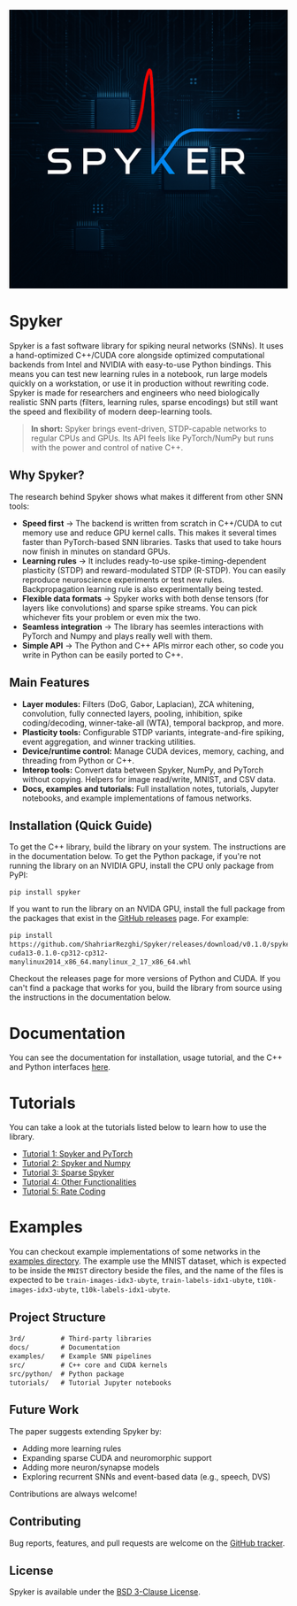 ![logo](./docs/_static/logo-1024.png)

# Spyker

Spyker is a fast software library for spiking neural networks (SNNs). It uses a hand-optimized C++/CUDA core alongside optimized computational backends from Intel and NVIDIA with easy-to-use Python bindings. This means you can test new learning rules in a notebook, run large models quickly on a workstation, or use it in production without rewriting code. Spyker is made for researchers and engineers who need biologically realistic SNN parts (filters, learning rules, sparse encodings) but still want the speed and flexibility of modern deep-learning tools.

> **In short:** Spyker brings event-driven, STDP-capable networks to regular CPUs and GPUs. Its API feels like PyTorch/NumPy but runs with the power and control of native C++.

## Why Spyker?

The research behind Spyker shows what makes it different from other SNN tools:

* **Speed first** -> The backend is written from scratch in C++/CUDA to cut memory use and reduce GPU kernel calls. This makes it several times faster than PyTorch-based SNN libraries. Tasks that used to take hours now finish in minutes on standard GPUs.
* **Learning rules** -> It includes ready-to-use spike-timing-dependent plasticity (STDP) and reward-modulated STDP (R-STDP). You can easily reproduce neuroscience experiments or test new rules. Backpropagation learning rule is also experimentally being tested.
* **Flexible data formats** -> Spyker works with both dense tensors (for layers like convolutions) and sparse spike streams. You can pick whichever fits your problem or even mix the two.
* **Seamless integration** -> The library has seemles interactions with PyTorch and Numpy and plays really well with them.
* **Simple API** -> The Python and C++ APIs mirror each other, so code you write in Python can be easily ported to C++.

## Main Features

* **Layer modules:** Filters (DoG, Gabor, Laplacian), ZCA whitening, convolution, fully connected layers, pooling, inhibition, spike coding/decoding, winner-take-all (WTA), temporal backprop, and more.
* **Plasticity tools:** Configurable STDP variants, integrate-and-fire spiking, event aggregation, and winner tracking utilities.
* **Device/runtime control:** Manage CUDA devices, memory, caching, and threading from Python or C++.
* **Interop tools:** Convert data between Spyker, NumPy, and PyTorch without copying. Helpers for image read/write, MNIST, and CSV data.
* **Docs, examples and tutorials:** Full installation notes, tutorials, Jupyter notebooks, and example implementations of famous networks.

## Installation (Quick Guide)

To get the C++ library, build the library on your system. The instructions are in the documentation below. To get the Python package, if you're not running the library on an NVIDIA GPU, install the CPU only package from PyPI:

```
pip install spyker
```

If you want to run the library on an NVIDA GPU, install the full package from the packages that exist in the [GitHub releases](https://github.com/ShahriarRezghi/Spyker/releases) page. For example:

```
pip install https://github.com/ShahriarRezghi/Spyker/releases/download/v0.1.0/spyker-cuda13-0.1.0-cp312-cp312-manylinux2014_x86_64.manylinux_2_17_x86_64.whl
```

Checkout the releases page for more versions of Python and CUDA. If you can't find a package that works for you, build the library from source using the instructions in the documentation below.

# Documentation
You can see the documentation for installation, usage tutorial, and the C++ and Python interfaces [here](https://spyker.readthedocs.io/en/latest/index.html).

# Tutorials
You can take a look at the tutorials listed below to learn how to use the library.

+ [Tutorial 1: Spyker and PyTorch](./tutorials/spyker_and_pytorch.ipynb)
+ [Tutorial 2: Spyker and Numpy](./tutorials/spyker_and_numpy.ipynb)
+ [Tutorial 3: Sparse Spyker](./tutorials/sparse_spyker.ipynb)
+ [Tutorial 4: Other Functionalities](./tutorials/other_functionalities.ipynb)
+ [Tutorial 5: Rate Coding](./tutorials/rate_coding.ipynb)

# Examples
You can checkout example implementations of some networks in the [examples directory](./examples/). The example use the MNIST dataset, which is expected to be inside the `MNIST` directory beside the files, and the name of the files is expected to be `train-images-idx3-ubyte`, `train-labels-idx1-ubyte`, `t10k-images-idx3-ubyte`, `t10k-labels-idx1-ubyte`.

## Project Structure

```
3rd/         # Third-party libraries
docs/        # Documentation
examples/    # Example SNN pipelines
src/         # C++ core and CUDA kernels
src/python/  # Python package
tutorials/   # Tutorial Jupyter notebooks
```

## Future Work

The paper suggests extending Spyker by:

* Adding more learning rules
* Expanding sparse CUDA and neuromorphic support
* Adding more neuron/synapse models
* Exploring recurrent SNNs and event-based data (e.g., speech, DVS)

Contributions are always welcome!

## Contributing

Bug reports, features, and pull requests are welcome on the [GitHub tracker](https://github.com/ShahriarRezghi/Spyker/issues).

## License

Spyker is available under the [BSD 3-Clause License](./LICENSE).
